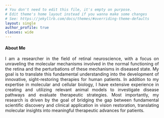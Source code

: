 ```yaml
---
# You don't need to edit this file, it's empty on purpose.
# Edit theme's home layout instead if you wanna make some changes
# See: https://jekyllrb.com/docs/themes/#overriding-theme-defaults
layout: single
author_profile: true
classes: wide
---
```


#### **About Me**

<p align="justify", font-size: 1em;>I am a researcher in the field of retinal neuroscience, with a focus on unraveling the molecular mechanisms involved in the normal functioning of the retina and the perturbations of these mechanisms in diseased state. My goal is to translate this fundamental understanding into the development of innovative, sight-restoring therapies for human patients. In addition to my expertise in molecular and cellular biology, I have extensive experience in creating and utilizing relevant animal models to investigate disease pathways and evaluate therapeutic strategies. Most importantly, my research is driven by the goal of bridging the gap between fundamental scientific discovery and clinical application in vision restoration, translating molecular insights into meaningful therapeutic advances for patients.</p>
